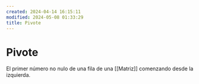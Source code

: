 ```yaml
---
created: 2024-04-14 16:15:11
modified: 2024-05-08 01:33:29
title: Pivote
---
```


# Pivote

El primer número no nulo de una fila de una [[Matriz]] comenzando desde la izquierda.
